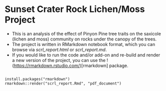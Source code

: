 Sunset Crater Rock Lichen/Moss Project
======================================

- This is an analysis of the effect of Pinyon Pine tree traits on
  the saxicole (lichen and moss) community on rocks under the canopy
  of the trees. 
- The project is written in RMarkdown notebook format, which you can
  browse via *scrl_report.html* or *scrl_report.md*. 
- If you would like to run the code and/or add-on and re-build and
  render a new version of the project, you can use the
  !(https://rmarkdown.rstudio.com/)[rmarkdown] package. 
  
```{r}

install.packages("rmarkdown")
rmarkdown::render("scrl_report.Rmd", "pdf_document")

```
